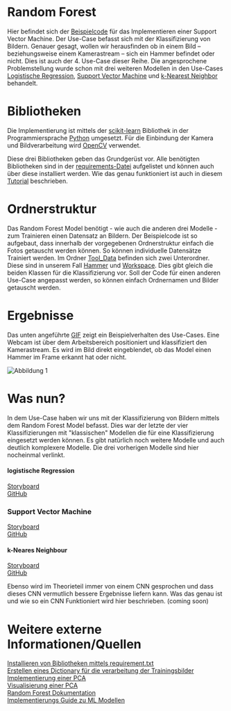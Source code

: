 # Random Forest 

Hier befindet sich der [Beispielcode](./miniUsecase15_RandomForest.ipynb) für das Implementieren einer Support Vector Machine. Der Use-Case befasst sich mit der Klassifizierung von Bildern. Genauer gesagt, wollen wir herausfinden ob in einem Bild – beziehungsweise einem Kamerastream – sich ein Hammer befindet oder nicht. Dies ist auch der 4. Use-Case dieser Reihe. Die angesprochene Problemstellung wurde schon mit drei weiteren Modellen in den Use-Cases [Logistische Regression](https://github.com/TW-Robotics/AIAV/tree/devel_abdank/miniUsecase_12_SVM), [Support Vector Machine](https://github.com/TW-Robotics/AIAV/tree/devel_abdank/miniUsecase_11_logistic_reg) und [k-Nearest Neighbor](https://github.com/TW-Robotics/AIAV/tree/devel_abdank/miniUsecase_15_Random_Forest) behandelt. 

# Bibliotheken
Die Implementierung ist mittels der [scikit-learn](https://scikit-learn.org/stable/modules/svm.html) Bibliothek in der Programmiersprache [Python](https://docs.python.org/3/) umgesetzt. Für die Einbindung der Kamera und Bildverarbeitung wird [OpenCV](https://opencv.org/) verwendet. 

Diese drei Bibliotheken geben das Grundgerüst vor. Alle benötigten Bibliotheken sind in der [requirements-Datei](./requirements.txt) aufgelistet und können auch über diese installiert werden. Wie das genau funktioniert ist auch in diesem [Tutorial](https://note.nkmk.me/en/python-pip-install-requirements/) beschrieben.

# Ordnerstruktur
 Das Random Forest Model benötigt - wie auch die anderen drei Modelle - zum Trainieren einen Datensatz an Bildern. Der Beispielcode ist so aufgebaut, dass innerhalb der vorgegebenen Ordnerstruktur einfach die Fotos getauscht werden können. So können individuelle Datensätze Trainiert werden. Im Ordner [Tool_Data](./Tool_Data) befinden sich zwei Unterordner. Diese sind in unserem Fall [Hammer](./Tool_Data/Hammer) und [Workspace](./Tool_Data/Workspace). Dies gibt gleich die beiden Klassen für die Klassifizierung vor. Soll der Code für einen anderen Use-Case angepasst werden, so können einfach Ordnernamen und Bilder getauscht werden. 


# Ergebnisse
Das unten angeführte [GIF](./demo/Random_Forest_Test.gif) zeigt ein Beispielverhalten des Use-Cases. Eine Webcam ist über dem Arbeitsbereich positioniert und klassifiziert den Kamerastream. Es wird im Bild direkt eingeblendet, ob das Model einen Hammer im Frame erkannt hat oder nicht. 

![Abbildung 1](demo/Random_Forest_Test.gif)

# Was nun? 
In dem Use-Case haben wir uns mit der Klassifizierung von Bildern mittels dem Random Forest Model befasst. Dies war der letzte der vier Klassifizierungen mit "klassischen" Modellen die für eine Klassifizierung eingesetzt werden können. Es gibt natürlich noch weitere Modelle und auch deutlich komplexere Modelle. Die drei vorherigen Modelle sind hier nocheinmal verlinkt. 

#### logistische Regression </br>
[Storyboard](http://www.aiav.technikum-wien.at/) </br>
[GitHub](https://github.com/TW-Robotics/AIAV/tree/devel_abdank/Logistische_Regression_fuer_Bildklassifizierung) </br>
### Support Vector Machine </br>
[Storyboard](http://www.aiav.technikum-wien.at/) </br>
[GitHub](https://github.com/TW-Robotics/AIAV/tree/devel_abdank/Support_Vector_Machine_fuer_Bildklassifizierung) </br>
#### k-Neares Neighbour </br>
[Storyboard](http://www.aiav.technikum-wien.at/) </br>
[GitHub](https://github.com/TW-Robotics/AIAV/tree/devel_abdank/kNearest_Neighbor_fuer_Bildklassifizierung) </br>



Ebenso wird im Theorieteil immer von einem CNN gesprochen und dass dieses CNN vermutlich bessere Ergebnisse liefern kann. Was das genau ist und wie so ein CNN Funktioniert wird hier beschrieben. (coming soon)



# Weitere externe Informationen/Quellen
[Installieren von Bibliotheken mittels requirement.txt](https://note.nkmk.me/en/python-pip-install-requirements/) </br>
[Erstellen eines Dictionary für die verarbeitung der Trainingsbilder](https://kapernikov.com/tutorial-image-classification-with-scikit-learn/)</br>
[Implementierung einer PCA](https://medium.com/@sebastiannorena/pca-principal-components-analysis-applied-to-images-of-faces-d2fc2c083371)</br>
[Visualisierung einer PCA](https://jakevdp.github.io/PythonDataScienceHandbook/05.02-introducing-scikit-learn.html) </br>
[Random Forest Dokumentation](https://scikit-learn.org/stable/modules/generated/sklearn.ensemble.RandomForestClassifier.html)</br>
[Implementierungs Guide zu ML Modellen](https://rpubs.com/Sharon_1684/454441)</br>